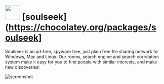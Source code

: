 # <img src="https://cdn.rawgit.com/majkinetor/chocolatey/master/soulseek/icon.png" width="48" height="48"/> [soulseek](https://chocolatey.org/packages/soulseek]

Soulseek is an ad-free, spyware free, just plain free file sharing network for Windows, Mac and Linux. Our rooms, search engine and search correlation system make it easy for you to find people with similar interests, and make new discoveries!

![screenshot](https://cdn.rawgit.com/majkinetor/chocolatey/master/soulseek/screenshot.png)

